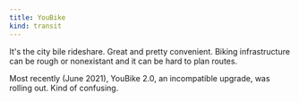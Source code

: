 ```yaml
---
title: YouBike
kind: transit
---
```

It's the city bile rideshare. Great and pretty convenient. Biking infrastructure can be rough or nonexistant and it can be hard to plan routes.

Most recently (June 2021), YouBike 2.0, an incompatible upgrade, was rolling out. Kind of confusing.
